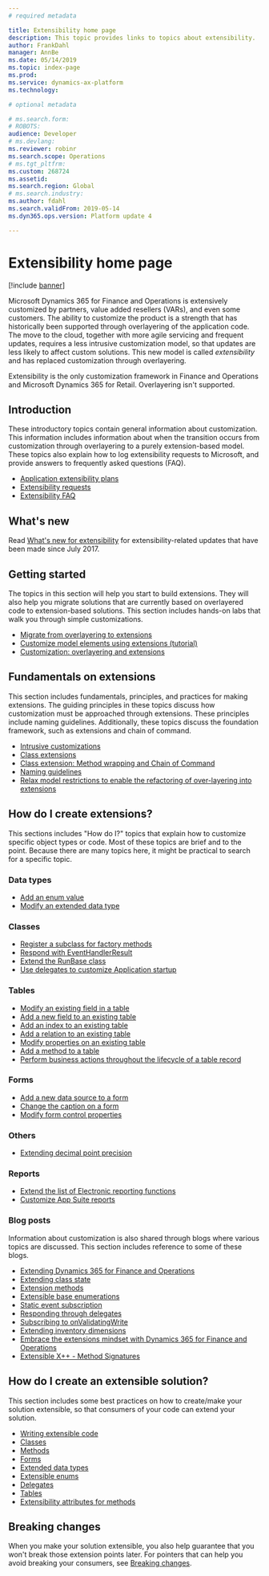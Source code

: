 ```yaml
---
# required metadata

title: Extensibility home page
description: This topic provides links to topics about extensibility.
author: FrankDahl
manager: AnnBe
ms.date: 05/14/2019
ms.topic: index-page
ms.prod: 
ms.service: dynamics-ax-platform
ms.technology: 

# optional metadata

# ms.search.form: 
# ROBOTS: 
audience: Developer
# ms.devlang: 
ms.reviewer: robinr
ms.search.scope: Operations
# ms.tgt_pltfrm: 
ms.custom: 268724
ms.assetid: 
ms.search.region: Global
# ms.search.industry: 
ms.author: fdahl
ms.search.validFrom: 2019-05-14
ms.dyn365.ops.version: Platform update 4

---
```

# Extensibility home page

[!include [banner](../includes/banner.md)]

Microsoft Dynamics 365 for Finance and Operations is extensively customized by partners, value added resellers (VARs), and even some customers. The ability to customize the product is a strength that has historically been supported through overlayering of the application code. The move to the cloud, together with more agile servicing and frequent updates, requires a less intrusive customization model, so that updates are less likely to affect custom solutions. This new model is called *extensibility* and has replaced customization through overlayering.

Extensibility is the only customization framework in Finance and Operations and Microsoft Dynamics 365 for Retail. Overlayering isn't supported.

## Introduction

These introductory topics contain general information about customization. This information includes information about when the transition occurs from customization through overlayering to a purely extension-based model. These topics also explain how to log extensibility requests to Microsoft, and provide answers to frequently asked questions (FAQ).

+ [Application extensibility plans](extensibility-roadmap.md)
+ [Extensibility requests](extensibility-requests.md) 
+ [Extensibility FAQ](app-sealing-faq.md) 

## What's new

Read [What's new for extensibility](extensibility-new.md) for extensibility-related updates that have been made since July 2017.

## Getting started

The topics in this section will help you start to build extensions. They will also help you migrate solutions that are currently based on overlayered code to extension-based solutions. This section includes hands-on labs that walk you through simple customizations.

+ [Migrate from overlayering to extensions](migrate-overlayer-extension.md)
+ [Customize model elements using extensions (tutorial)](customize-model-elements-extensions.md)
+ [Customization: overlayering and extensions](customization-overlayering-extensions.md)
<!--+ [Customize by overlayering metadata source code (Office Mix)](https://mix.office.com/watch/1ol6ov90jrd4w)-->

## Fundamentals on extensions

This section includes fundamentals, principles, and practices for making extensions. The guiding principles in these topics discuss how customization must be approached through extensions. These principles include naming guidelines. Additionally, these topics discuss the foundation framework, such as extensions and chain of command.

+ [Intrusive customizations](intrusive-customizations.md)
+ [Class extensions](class-extensions.md)
+ [Class extension: Method wrapping and Chain of Command](method-wrapping-coc.md)
+ [Naming guidelines](naming-guidelines-extensions.md)
+ [Relax model restrictions to enable the refactoring of over-layering into extensions](refactoring-over-layering.md)

## How do I create extensions?

This sections includes "How do I?" topics that explain how to customize specific object types or code. Most of these topics are brief and to the point. Because there are many topics here, it might be practical to search for a specific topic.

### Data types
+ [Add an enum value](add-enum-value.md)
+ [Modify an extended data type](modify-edt.md) 

### Classes
+ [Register a subclass for factory methods](register-subclass-factory-methods.md)
+ [Respond with EventHandlerResult](respond-event-handler-result.md)
+ [Extend the RunBase class](extend-runbase-class.md)
+ [Use delegates to customize Application startup](startup-customizations.md)

### Tables
+ [Modify an existing field in a table](modify-existing-field.md)
+ [Add a new field to an existing table](add-field-extension.md)
+ [Add an index to an existing table](add-index.md)
+ [Add a relation to an existing table](add-relation.md)
+ [Modify properties on an existing table](modify-properties.md)
+ [Add a method to a table](add-method-table.md)
+ [Perform business actions throughout the lifecycle of a table record](subscribe-table-events.md)

### Forms
+ [Add a new data source to a form](add-datasource.md)
+ [Change the caption on a form](change-caption-form.md)
+ [Modify form control properties](modify-control-properties.md)

### Others
+ [Extending decimal point precision](decimal-point-precision.md)

### Reports
+ [Extend the list of Electronic reporting functions](../analytics/general-electronic-reporting-formulas-list-extension.md)
+ [Customize App Suite reports](../analytics/customize-app-suite-reports-with-extensions.md)

### Blog posts

Information about customization is also shared through blogs where various topics are discussed. This section includes reference to some of these blogs.

+ [Extending Dynamics 365 for Finance and Operations](https://blogs.msdn.microsoft.com/mfp/2017/01/31/extending-dynamics-365-for-operations/)
+ [Extending class state](https://blogs.msdn.microsoft.com/mfp/2017/01/31/extending-class-state/)
+ [Extension methods](https://blogs.msdn.microsoft.com/mfp/2015/12/15/x-in-ax7-extension-methods/)
+ [Extensible base enumerations](http://kashperuk.blogspot.dk/2016/09/development-tutorial-extensible-base.html)
+ [Static event subscription](https://blogs.msdn.microsoft.com/mfp/2015/12/10/x-in-ax7-static-event-subscription/)
+ [Responding through delegates](https://blogs.msdn.microsoft.com/mfp/2017/01/31/responding-through-delegates/)
+ [Subscribing to onValidatingWrite](https://blogs.msdn.microsoft.com/mfp/2017/01/31/subscribing-to-onvalidatingwrite/)
+ [Extending inventory dimensions](https://blogs.msdn.microsoft.com/mfp/2017/08/10/extensible-inventory-dimensions/)
+ [Embrace the extensions mindset with Dynamics 365 for Finance and Operations](https://blogs.msdn.microsoft.com/axinthefield/embrace-the-extensions-mindset-with-dynamics-365-for-finance-and-operations/)
+ [Extensible X++ - Method Signatures](https://blogs.msdn.microsoft.com/mfp/2017/08/31/extensible-x-method-signatures/)

## How do I create an extensible solution?

This section includes some best practices on how to create/make your solution extensible, so that consumers of your code can extend your solution.

+ [Writing extensible code](writing-extensible-code.md)
+ [Classes](extensible-classes.md)
+ [Methods](extensible-methods.md)
+ [Forms](extensible-forms.md)
+ [Extended data types](extensible-edts.md)
+ [Extensible enums](extensible-enums.md)
+ [Delegates](extensible-code-delegates.md)
+ [Tables](extensible-tables.md)
+ [Extensibility attributes for methods](extensibility-attributes.md)

## Breaking changes
When you make your solution extensible, you also help guarantee that you won't break those extension points later. For pointers that can help you avoid breaking your consumers, see [Breaking changes](breaking-changes.md).
